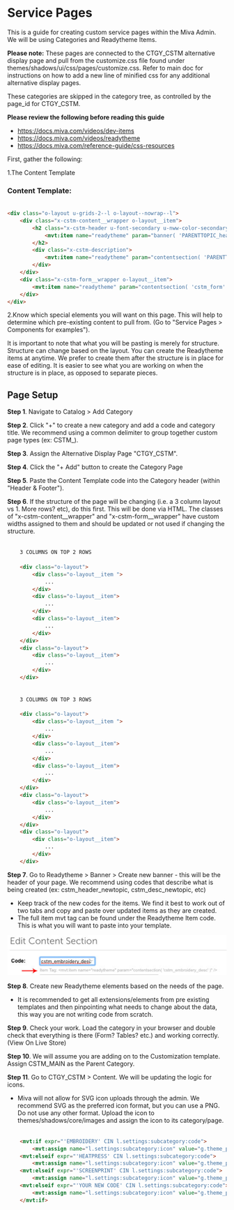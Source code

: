 # Service Pages
This is a guide for creating custom service pages within the Miva Admin. We will be using Categories and Readytheme Items.

 **Please note:** These pages are connected to the CTGY_CSTM alternative display page and pull from the customize.css file found under themes/shadows/ui/css/pages/customize.css. Refer to main doc for instructions on how to add a new line of minified css for any additional alternative display pages.

 These categories are skipped in the category tree, as controlled by the page_id for CTGY_CSTM.

**Please review the following before reading this guide**

- https://docs.miva.com/videos/dev-items
- https://docs.miva.com/videos/readytheme
- https://docs.miva.com/reference-guide/css-resources

First, gather the following:

1.The Content Template 

### Content Template:

```html

<div class="o-layout u-grids-2--l o-layout--nowrap--l">
	<div class="x-cstm-content__wrapper o-layout__item">
		<h2 class="x-cstm-header u-font-secondary u-nww-color-secondary u-text-left">
			<mvt:item name="readytheme" param="banner( 'PARENTTOPIC_header_PAGETOPIC' )" />
		</h2>
		<div class="x-cstm-description">
			<mvt:item name="readytheme" param="contentsection( 'PARENTTOPIC_desc_PAGETOPIC' )" />
		</div>
	</div>
	<div class="x-cstm-form__wrapper o-layout__item">
		<mvt:item name="readytheme" param="contentsection( 'cstm_form' )" />
	</div>
</div>


```

2.Know which special elements you will want on this page. This will help to determine which pre-existing content to pull from. (Go to "Service Pages > Components for examples").

It is important to note that what you will be pasting is merely for structure. Structure can change based on the layout. You can create the Readytheme items at anytime. We prefer to create them after the structure is in place for ease of editing. It is easier to see what you are working on when the structure is in place, as opposed to separate pieces. 

## Page Setup
**Step 1**. Navigate to Catalog > Add Category

**Step 2**. Click "+" to create a new category and add a code and category title. We recommend using a common delimiter to group together custom page types (ex: CSTM_).

**Step 3**. Assign the Alternative Display Page "CTGY_CSTM".

**Step 4**. Click the "+ Add" button to create the Category Page

**Step 5**. Paste the Content Template code into the Category header (within "Header & Footer").

**Step 6**. If the structure of the page will be changing (i.e. a 3 column layout vs 1.  More rows? etc), do this first. This will be done via HTML. The classes of "x-cstm-content__wrapper" and "x-cstm-form__wrapper" have custom widths assigned to them and should be updated or not used if changing the structure. 

```html

	3 COLUMNS ON TOP 2 ROWS

	<div class="o-layout">
		<div class="o-layout__item ">
			...
		</div>
		<div class="o-layout__item">
			...
		</div>
		<div class="o-layout__item">
			...
		</div>
	</div>
	<div class="o-layout">
		<div class="o-layout__item">
			...
		</div>
	</div>


	3 COLUMNS ON TOP 3 ROWS

	<div class="o-layout">
		<div class="o-layout__item ">
			...
		</div>
		<div class="o-layout__item">
			...
		</div>
		<div class="o-layout__item">
			...
		</div>
	</div>
	<div class="o-layout">
		<div class="o-layout__item">
			...
		</div>
	</div>
	<div class="o-layout">
		<div class="o-layout__item">
			...
		</div>
	</div>

```

**Step 7**. Go to Readytheme > Banner > Create new banner - this will be the header of your page. We recommend using codes that describe what is being created (ex: cstm_header_newtopic, cstm_desc_newtopic, etc)

- Keep track of the new codes for the items. We find it best to work out of two tabs and copy and paste over updated items as they are created.
- The full item mvt tag can be found under the Readytheme Item code. This is what you will want to paste into your template.

![Screenshot]( cstm_item_screenshot.jpg "Readytheme MVT Items")


**Step 8**. Create new Readytheme elements based on the needs of the page.

- It is recommended to get all extensions/elements from pre existing templates and then pinpointing what needs to change about the data, this way you are not writing code from scratch.

**Step 9**. Check your work. Load the category in your browser and double check that everything is there (Form? Tables? etc.) and working correctly. (View On Live Store)

**Step 10**. We will assume you are adding on to the Customization template. Assign CSTM_MAIN as the Parent Category.

**Step 11**. Go to CTGY_CSTM > Content. We will be updating the logic for icons.

- Miva will not allow for SVG icon uploads through the admin. We recommend SVG as the preferred icon format, but you can use a PNG. Do not use any other format. Upload the icon to themes/shadows/core/images and assign the icon to its category/page.

```html

	<mvt:if expr="'EMBROIDERY' CIN l.settings:subcategory:code">
		<mvt:assign name="l.settings:subcategory:icon" value="g.theme_path $ '/core/images/cstm_embroidery.svg'" />
	<mvt:elseif expr="'HEATPRESS' CIN l.settings:subcategory:code">
		<mvt:assign name="l.settings:subcategory:icon" value="g.theme_path $ '/core/images/cstm_heatpress.svg'" />
	<mvt:elseif expr="'SCREENPRINT' CIN l.settings:subcategory:code">
		<mvt:assign name="l.settings:subcategory:icon" value="g.theme_path $ '/core/images/cstm_screenprinting.svg'" />
	<mvt:elseif expr="'YOUR NEW CODE' CIN l.settings:subcategory:code">
		<mvt:assign name="l.settings:subcategory:icon" value="g.theme_path $ '/core/images/newicon.svg'" />
	</mvt:if>

```



